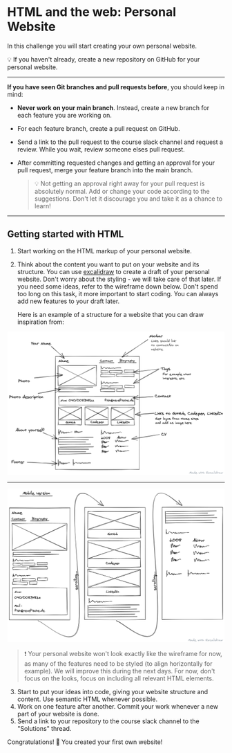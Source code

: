 # HTML and the web: Personal Website

In this challenge you will start creating your own personal website.

💡 If you haven't already, create a new repository on GitHub for your personal website.

---
**If you have seen Git branches and pull requests before**, you should keep in mind:
  - **Never work on your main branch**. Instead, create a new branch for each feature you are working on.
  - For each feature branch, create a pull request on GitHub.
  - Send a link to the pull request to the course slack channel and
   request a review. While you wait, review someone elses pull request.
  - After committing requested changes and getting an approval for your pull request, merge your
   feature branch into the main branch.
   
     > 💡 Not getting an approval right away for your pull request is absolutely normal. Add or change
     > your code according to the suggestions. Don't let it discourage you and take it as a chance to
     > learn!
---

## Getting started with HTML

1. Start working on the HTML markup of your personal website.
2. Think about the content you want to put on your website and its structure. You can use
   [excalidraw](https://excalidraw.com/) to create a draft of your personal website. Don't worry
   about the styling - we will take care of that later. If you need some ideas, refer to the
   wireframe down below. Don't spend too long on this task, it more important to start coding. You
   can always add new features to your draft later.

   Here is an example of a structure for a website that you can draw inspiration from:

![Desktop Wireframe](assets/wireframe-desktop.png)

---

![Mobile Wireframe](assets/wireframe-mobile.png)

> ❗️ Your personal website won't look exactly like the wireframe for now, as many of the features
> need to be styled (to align horizontally for example). We will improve this during the next days.
> For now, don't focus on the looks, focus on including all relevant HTML elements.

3. Start to put your ideas into code, giving your website structure and content. Use semantic HTML
   whenever possible.
4. Work on one feature after another. Commit your work whenever a new part of your website is done.
5. Send a link to your repository to the course slack channel to the "Solutions" thread.

Congratulations! 🎉 You created your first own website!